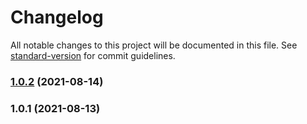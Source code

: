 # Changelog

All notable changes to this project will be documented in this file. See [standard-version](https://github.com/conventional-changelog/standard-version) for commit guidelines.

### [1.0.2](https://github.com/rifandani/belajar-fundamental-aplikasi-backend/compare/v1.0.1...v1.0.2) (2021-08-14)

### 1.0.1 (2021-08-13)
